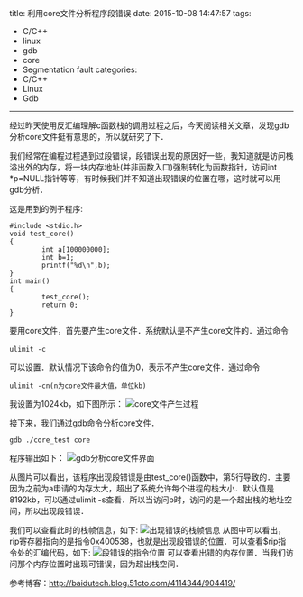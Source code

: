 title: 利用core文件分析程序段错误
date: 2015-10-08 14:47:57
tags:
- C/C++
- linux
- gdb
- core
- Segmentation fault
categories:
- C/C++
- Linux
- Gdb

---

经过昨天使用反汇编理解c函数栈的调用过程之后，今天阅读相关文章，发现gdb分析core文件挺有意思的，所以就研究了下．

我们经常在编程过程遇到过段错误，段错误出现的原因好一些，我知道就是访问栈溢出外的内存，将一块内存地址(并非函数入口)强制转化为函数指针，访问int *p=NULL指针等等，有时候我们并不知道出现错误的位置在哪，这时就可以用gdb分析．

这是用到的例子程序:
```
#include <stdio.h>
void test_core()
{
        int a[100000000];
        int b=1;
        printf("%d\n",b);
}
int main()
{
        test_core();
        return 0;
}
```
要用core文件，首先要产生core文件．系统默认是不产生core文件的．通过命令
```
ulimit -c　
```
可以设置．默认情况下该命令的值为0，表示不产生core文件．通过命令
```
ulimit -cn(n为core文件最大值，单位kb)
```
我设置为1024kb，如下图所示：
![core文件产生过程](http://7xjnip.com1.z0.glb.clouddn.com/选区_009.png "")

接下来，我们通过gdb命令分析core文件．
```
gdb ./core_test core
```
程序输出如下：
![gdb分析core文件界面](http://7xjnip.com1.z0.glb.clouddn.com/选区_010.png "")

从图片可以看出，该程序出现段错误是由test_core()函数中，第5行导致的．主要因为之前为a申请的内存太大，超出了系统允许每个进程的栈大小．默认值是8192kb，可以通过ulimit -s查看．所以当访问b时，访问的是一个超出栈的地址空间，所以出现段错误．

我们可以查看此时的栈帧信息，如下:
![出现错误的栈帧信息](http://7xjnip.com1.z0.glb.clouddn.com/选区_011.png "")
从图中可以看出，rip寄存器指向的是指令0x400538，也就是出现段错误的位置．可以查看$rip指令处的汇编代码，如下:
![段错误的指令位置](http://7xjnip.com1.z0.glb.clouddn.com/选区_013.png "")
可以查看出错的内存位置．当我们访问那个内存位置时出现可错误，因为超出栈空间．

参考博客：<http://baidutech.blog.51cto.com/4114344/904419/>












